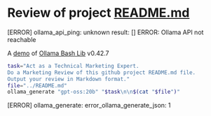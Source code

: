 # Review of project [README.md](../README.md)
[ERROR] ollama_api_ping: unknown result: []
ERROR: Ollama API not reachable

A [demo](../README.md#demos) of [Ollama Bash Lib](https://github.com/attogram/ollama-bash-lib) v0.42.7


```bash
task="Act as a Technical Marketing Expert.
Do a Marketing Review of this github project README.md file.
Output your review in Markdown format."
file="../README.md"
ollama_generate "gpt-oss:20b" "$task\n\n$(cat "$file")"
```
[ERROR] ollama_generate: error_ollama_generate_json: 1
